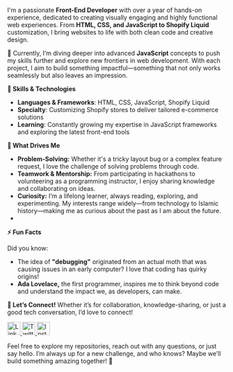 I'm a passionate **Front-End Developer** with over a year of hands-on experience, dedicated to creating visually engaging and highly functional web experiences. From **HTML, CSS, and JavaScript to Shopify Liquid** customization, I bring websites to life with both clean code and creative design.

🌱 Currently, I’m diving deeper into advanced **JavaScript** concepts to push my skills further and explore new frontiers in web development. With each project, I aim to build something impactful—something that not only works seamlessly but also leaves an impression.

**💼 Skills & Technologies**
- **Languages & Frameworks**: HTML, CSS, JavaScript, Shopify Liquid
- **Specialty**: Customizing Shopify stores to deliver tailored e-commerce solutions
- **Learning**: Constantly growing my expertise in JavaScript frameworks and exploring the latest front-end tools
 
**🚀 What Drives Me**
- **Problem-Solving:** Whether it's a tricky layout bug or a complex feature request, I love the challenge of solving problems through code.
- **Teamwork & Mentorship:** From participating in hackathons to volunteering as a programming instructor, I enjoy sharing knowledge and collaborating on ideas.
- **Curiosity:** I’m a lifelong learner, always reading, exploring, and experimenting. My interests range widely—from technology to Islamic history—making me as curious about the past as I am about the future.
- 
**⚡ Fun Facts**
  
Did you know:

- The idea of **"debugging"** originated from an actual moth that was causing issues in an early computer? I love that coding has quirky origins!
- **Ada Lovelace,** the first programmer, inspires me to think beyond code and understand the impact we, as developers, can make.
  
**🤝 Let’s Connect!**
Whether it’s for collaboration, knowledge-sharing, or just a good tech conversation, I’d love to connect!

<a href="https://linkedin.com/in/abdulrafayjanjua"> <img src="https://img.shields.io/badge/LinkedIn-darkgreen?style=for-the-badge&logo=linkedin&logoColor=white&color=006400" alt="LinkedIn" height="30"> </a> <a href="https://twitter.com/abdulrafayjanjua"> <img src="https://img.shields.io/badge/Twitter-darkgreen?style=for-the-badge&logo=twitter&logoColor=white&color=006400" alt="Twitter" height="30"> </a> <a href="https://instagram.com/rafaycode"> <img src="https://img.shields.io/badge/Instagram-darkgreen?style=for-the-badge&logo=instagram&logoColor=white&color=006400" alt="Instagram" height="30"> </a>

Feel free to explore my repositories, reach out with any questions, or just say hello. I’m always up for a new challenge, and who knows? Maybe we’ll build something amazing together! 🚀
